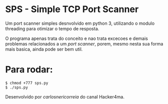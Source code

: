 # SPS - Simple TCP Port Scanner

Um port scanner simples desnvolvido em python 3, utilizando o modulo threading para otimizar o tempo de resposta.

O programa apenas trata do conceito e nao trata excecoes e demais problemas relacionados a um _port scanner_, porem, mesmo nesta sua forma mais basica, ainda pode ser bem util. 

# Para rodar: 
	$ chmod +777 sps.py
	$ ./sps.py


Desenvolvido por *carlosnericorreia* do canal Hacker4ma.
